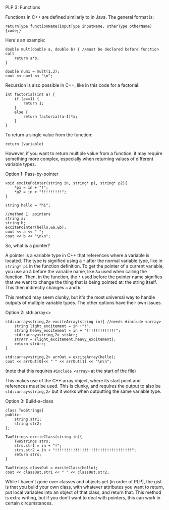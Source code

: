 PLP 3: Functions

Functions in C++ are defined similarly to in Java. 
The general format is:
```
returnType functionName(inputType inputName, otherType otherName) {code;}
```
Here's an example:
```
double mult(double a, double b) { //must be declared before function call
    return a*b;
}
```
```
double num1 = mult(1,3);
cout << num1 << "\n";
```
Recursion is also possible in C++, like in this code for a factorial:
```
int factorial(int a) {
    if (a==1) {
        return 1;
    }
    else {
        return factorial(a-1)*a;
    }
}
```
To return a single value from the function:
```
return (variable)
```
However, if you want to return multiple value from a function, it may require something more complex, 
especially when returning values of different variable types.


Option 1: Pass-by-pointer
```
void excitePointer(string in, string* p1, string* p2){
    *p1 = in + "!";
    *p2 = in + "!!!!!!!!!";
}
```
```
string hello = "hi";

//method 1: pointers
string a;
string b;
excitePointer(hello,&a,&b);
cout << a << " ";
cout << b << "\n\n";
```
So, what is a pointer?

A pointer is a variable type in C++ that references where a variable is located. 
The type is signified using a `*` after the normal variable type, like in `string* p1` in the function definition.
To get the pointer of a current variable, you use an `&` before the variable name, like `&a` used when calling the function.
Then, in the function, the `*` used before the pointer name signifies that we want to change the thing 
that is being pointed at: the string itself. 
This then indirectly changes `a` and `b`.

This method may seem clunky, but it's the most universal way to handle outputs of multiple variable types. The other options have their own issues.

Option 2: std::array<>
```
std::array<string,2> exciteArray(string in){ //needs #include <array>
    string light_excitement = in +"!";
    string heavy_excitement = in + "!!!!!!!!!!!!!";
    std::array<string,2> strArr;
    strArr = {light_excitement,heavy_excitement};
    return strArr;
}
```
```
std::array<string,2> arrOut = exciteArray(hello);
cout << arrOut[0]<< " " << arrOut[1] << "\n\n";
```
(note that this requires `#include <array>` at the start of the file)

This makes use of the C++ array object, where its start point and references must be used. 
This is clunky, and requires the output to also be `std::array<string,2>` but it works when outputting the same variable type.

Option 3: Build-a-class
```
class TwoStrings{
public:
    string str1;
    string str2;
};
```
```
TwoStrings exciteClass(string in){
    TwoStrings strs;
    strs.str1 = in + "!";
    strs.str2 = in + "!!!!!!!!!!!!!!!!!!!!!!!!!!!!!!!!!!";
    return strs;
}
```
```
TwoStrings classOut = exciteClass(hello);
cout << classOut.str1 << " " << classOut.str2;
```
While I haven't gone over classes and objects yet (in order of PLP), the gist is that you build your own class, with whatever attributes you want to return, put local variables into an object of that class, and return that.
This method is extra writing, but if you don't want to deal with pointers, this can work in certain circumstances.
